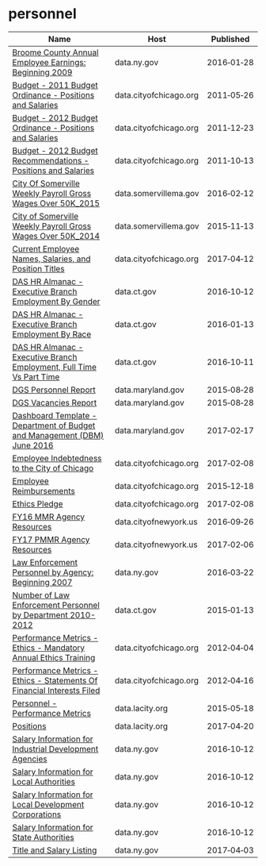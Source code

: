 # personnel

Name | Host | Published
---- | ---- | ---------
[Broome County Annual Employee Earnings: Beginning 2009](../datasets/jie5-3b37.md) | data.ny.gov | 2016&#x2011;01&#x2011;28
[Budget - 2011 Budget Ordinance - Positions and Salaries](../datasets/g398-fhbm.md) | data.cityofchicago.org | 2011&#x2011;05&#x2011;26
[Budget - 2012 Budget Ordinance - Positions and Salaries](../datasets/4n2t-us8h.md) | data.cityofchicago.org | 2011&#x2011;12&#x2011;23
[Budget - 2012 Budget Recommendations - Positions and Salaries](../datasets/rdd7-bjqm.md) | data.cityofchicago.org | 2011&#x2011;10&#x2011;13
[City Of Somerville Weekly Payroll Gross Wages Over 50K_2015](../datasets/gby8-rz93.md) | data.somervillema.gov | 2016&#x2011;02&#x2011;12
[City of Somerville Weekly Payroll Gross Wages Over 50K_2014](../datasets/vkbx-ipkd.md) | data.somervillema.gov | 2015&#x2011;11&#x2011;13
[Current Employee Names, Salaries, and Position Titles](../datasets/xzkq-xp2w.md) | data.cityofchicago.org | 2017&#x2011;04&#x2011;12
[DAS HR Almanac - Executive Branch Employment By Gender](../datasets/pnyc-hkib.md) | data.ct.gov | 2016&#x2011;10&#x2011;12
[DAS HR Almanac - Executive Branch Employment By Race](../datasets/qm34-pq7e.md) | data.ct.gov | 2016&#x2011;01&#x2011;13
[DAS HR Almanac - Executive Branch Employment, Full Time Vs Part Time](../datasets/uwvi-pra7.md) | data.ct.gov | 2016&#x2011;10&#x2011;11
[DGS Personnel Report](../datasets/pz8k-gpmz.md) | data.maryland.gov | 2015&#x2011;08&#x2011;28
[DGS Vacancies Report](../datasets/etc5-t8zj.md) | data.maryland.gov | 2015&#x2011;08&#x2011;28
[Dashboard Template - Department of Budget and Management (DBM) June 2016](../datasets/r6ug-dr3g.md) | data.maryland.gov | 2017&#x2011;02&#x2011;17
[Employee Indebtedness to the City of Chicago](../datasets/pasx-mnuv.md) | data.cityofchicago.org | 2017&#x2011;02&#x2011;08
[Employee Reimbursements](../datasets/g5h3-jkgt.md) | data.cityofchicago.org | 2015&#x2011;12&#x2011;18
[Ethics Pledge](../datasets/9wf2-y3bn.md) | data.cityofchicago.org | 2017&#x2011;02&#x2011;08
[FY16 MMR Agency Resources](../datasets/5c95-uqu5.md) | data.cityofnewyork.us | 2016&#x2011;09&#x2011;26
[FY17 PMMR Agency Resources](../datasets/aagv-t6fa.md) | data.cityofnewyork.us | 2017&#x2011;02&#x2011;06
[Law Enforcement Personnel by Agency: Beginning 2007](../datasets/khn9-hhpq.md) | data.ny.gov | 2016&#x2011;03&#x2011;22
[Number of Law Enforcement Personnel by Department 2010-2012](../datasets/pkrg-nvca.md) | data.ct.gov | 2015&#x2011;01&#x2011;13
[Performance Metrics - Ethics - Mandatory Annual Ethics Training](../datasets/u2nq-s7gg.md) | data.cityofchicago.org | 2012&#x2011;04&#x2011;04
[Performance Metrics - Ethics - Statements Of Financial Interests Filed](../datasets/xx5x-8bka.md) | data.cityofchicago.org | 2012&#x2011;04&#x2011;16
[Personnel - Performance Metrics](../datasets/bjf9-aept.md) | data.lacity.org | 2015&#x2011;05&#x2011;18
[Positions](../datasets/46qe-t7np.md) | data.lacity.org | 2017&#x2011;04&#x2011;20
[Salary Information for Industrial Development Agencies](../datasets/9yx9-29p4.md) | data.ny.gov | 2016&#x2011;10&#x2011;12
[Salary Information for Local Authorities](../datasets/fx93-cifz.md) | data.ny.gov | 2016&#x2011;10&#x2011;12
[Salary Information for Local Development Corporations](../datasets/wryv-rizw.md) | data.ny.gov | 2016&#x2011;10&#x2011;12
[Salary Information for State Authorities](../datasets/unag-2p27.md) | data.ny.gov | 2016&#x2011;10&#x2011;12
[Title and Salary Listing](../datasets/t3vp-5tka.md) | data.ny.gov | 2017&#x2011;04&#x2011;03

